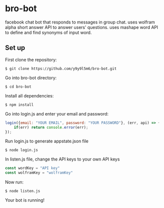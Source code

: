 # bro-bot
facebook chat bot that responds to messages in group chat.
uses wolfram alpha short answer API to answer users' questions.
uses mashape word API to define and find synonyms of input word.

## Set up
First clone the repository:
```
$ git clone https://github.com/y9y9l5m6/bro-bot.git
```
Go into bro-bot directory:
```
$ cd bro-bot
```
Install all dependencies:
```
$ npm install
```
Go into login.js and enter your email and password:
```javascript
login({email: "YOUR EMAIL", password: "YOUR PASSWORD"}, (err, api) => {
    if(err) return console.error(err);
});
```
Run login.js to generate appstate.json file
```
$ node login.js
```
In listen.js file, change the API keys to your own API keys
```javascript
const wordKey = "API key"
const wolframKey = "wolframKey"
```
Now run:
```
$ node listen.js
```
Your bot is running!
